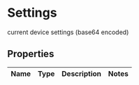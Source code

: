 

# Settings

current device settings (base64 encoded)

## Properties

| Name | Type | Description | Notes |
|------------ | ------------- | ------------- | -------------|



